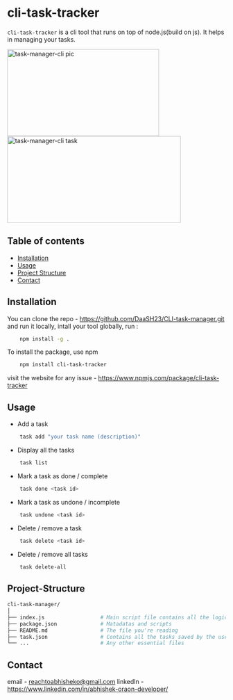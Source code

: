 # cli-task-tracker

`cli-task-tracker` is a cli tool that runs on top of node.js(build on js). It helps in managing your tasks.

<img src="https://github.com/user-attachments/assets/3c7e4e9c-016f-44f7-aa98-93011da67498" alt="task-manager-cli pic" width="350" height="200">
<img src="https://github.com/user-attachments/assets/136089ba-40fb-4d80-952b-69f21bbf7692" alt="task-manager-cli task" width="400" height="200">

## Table of contents

- [Installation](#installation)
- [Usage](#usage)
- [Project Structure](#project-structure)
- [Contact](#contact)


## Installation

You can clone the repo - https://github.com/DaaSH23/CLI-task-manager.git
and run it locally, intall your tool globally, run :
```bash
    npm install -g .
```

To install the package, use npm 
```bash
    npm install cli-task-tracker
```

visit the website for any issue - https://www.npmjs.com/package/cli-task-tracker

## Usage

- Add a task 
``` bash
    task add "your task name (description)"
```

- Display all the tasks
```bash
    task list
```

- Mark a task as done / complete
```bash
    task done <task id>
```

- Mark a task as undone / incomplete
```bash
    task undone <task id>
```

- Delete / remove a task
```bash
    task delete <task id>
```

- Delete / remove all tasks
```bash
    task delete-all
``` 

## Project-Structure

```bash
cli-task-manager/
│
├── index.js                  # Main script file contains all the logic 
├── package.json              # Matadatas and scripts
├── README.md                 # The file you're reading
├── task.json                 # Contains all the tasks saved by the user
└── ...                       # Any other essential files
```

## Contact
  email - reachtoabhisheko@gmail.com
  linkedIn - https://www.linkedin.com/in/abhishek-oraon-developer/
